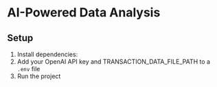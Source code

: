 # AI-Powered Data Analysis

## Setup
1. Install dependencies:  
2. Add your OpenAI API key and TRANSACTION_DATA_FILE_PATH to a `.env` file
3. Run the project